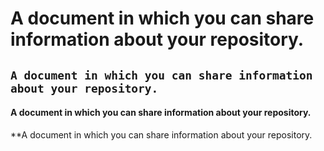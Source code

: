 # A document in which you can share information about your repository.

 ## `A document in which you can share information about your repository.`
#### A document in which you can share information about your repository.
**A document in which you can share information about your repository.

